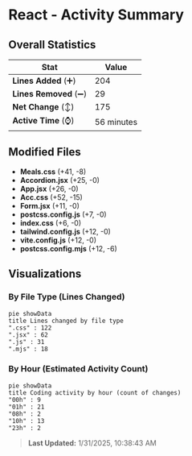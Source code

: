 # React - Activity Summary 

## Overall Statistics

| Stat                   | Value                                                             |
| ---------------------- | ----------------------------------------------------------------- |
| **Lines Added** (➕)   | 204                                          |
| **Lines Removed** (➖) | 29                                        |
| **Net Change** (↕)    | 175                |
| **Active Time** (⌚)   | 56 minutes |


## Modified Files
- **Meals.css** (+41, -8)
- **Accordion.jsx** (+25, -0)
- **App.jsx** (+26, -0)
- **Acc.css** (+52, -15)
- **Form.jsx** (+11, -0)
- **postcss.config.js** (+7, -0)
- **index.css** (+6, -0)
- **tailwind.config.js** (+12, -0)
- **vite.config.js** (+12, -0)
- **postcss.config.mjs** (+12, -6)

## Visualizations

### By File Type (Lines Changed)

```mermaid
pie showData
title Lines changed by file type
".css" : 122
".jsx" : 62
".js" : 31
".mjs" : 18
```

### By Hour (Estimated Activity Count)

```mermaid
pie showData
title Coding activity by hour (count of changes)
"00h" : 9
"01h" : 21
"08h" : 2
"10h" : 13
"23h" : 2
```


> **Last Updated:** 1/31/2025, 10:38:43 AM